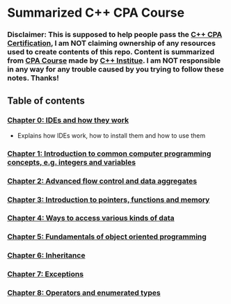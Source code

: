 # Summarized C++ CPA Course

### Disclaimer: This is supposed to help people pass the <a href="https://cppinstitute.org/cpa-c-certified-associate-programmer-certification" target="_blank">C++ CPA Certification</a>, I am NOT claiming ownership of any resources used to create contents of this repo. Content is summarized from <a href="https://cppinstitute.org/cpa-course-an-overview" target="_blank">CPA Course</a> made by <a href="https://cppinstitute.org" target="_blank">C++ Institue</a>. I am NOT responsible in any way for any trouble caused by you trying to follow these notes. Thanks!

## Table of contents 

### <a href="https://github.com/scraptechguy/CppCPACourse/blob/main/Chapter0.md" target="_blank">Chapter 0: IDEs and how they work</a>

+ Explains how IDEs work, how to install them and how to use them 

### <a href="https://github.com/scraptechguy/CppCPACram/blob/main/Chapter1.md" target="_blank">Chapter 1: Introduction to common computer programming concepts, e.g. integers and variables</a>

### <a href="https://github.com/scraptechguy/CppCPACram/blob/main/Chapter2.md" target="_blank">Chapter 2: Advanced flow control and data aggregates</a>

### <a href="https://github.com/scraptechguy/CppCPACram/blob/main/Chapter3.md" target="_blank">Chapter 3: Introduction to pointers, functions and memory</a>

### <a href="https://github.com/scraptechguy/CppCPACram/blob/main/Chapter4.md" target="_blank">Chapter 4: Ways to access various kinds of data</a>

### <a href="https://github.com/scraptechguy/CppCPACram/blob/main/Chapter5.md" target="_blank">Chapter 5: Fundamentals of object oriented programming</a>

### <a href="https://github.com/scraptechguy/CppCPACram/blob/main/Chapter6.md" target="_blank">Chapter 6: Inheritance</a>

### <a href="https://github.com/scraptechguy/CppCPACram/blob/main/Chapter7.md" target="_blank">Chapter 7: Exceptions</a>

### <a href="https://github.com/scraptechguy/CppCPACram/blob/main/Chapter8.md" target="_blank">Chapter 8: Operators and enumerated types</a>
